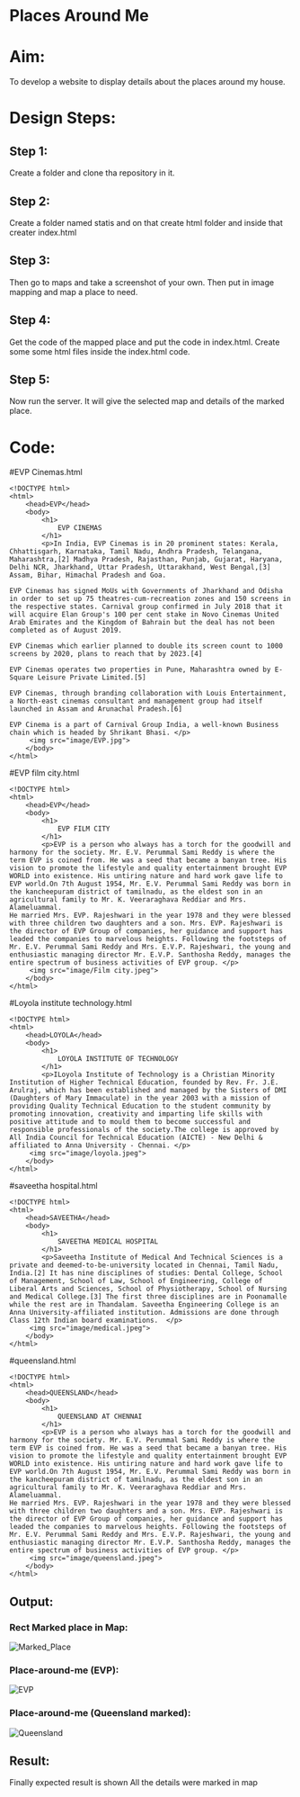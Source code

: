 # Places Around Me
# Aim:
To develop a website to display details about the places around my house.

# Design Steps:
## Step 1:
Create a folder and clone tha repository in it.
## Step 2:
Create a folder named statis and on that create html folder and inside that creater
index.html
## Step 3:
Then go to maps and take a screenshot of your own. Then put in image mapping
and map a place to need.
## Step 4:
Get the code of the mapped place and put the code in index.html. Create some some
html files inside the index.html code.
## Step 5:
Now run the server. It will give the selected map and details of the marked place.
# Code:

#EVP Cinemas.html
```
<!DOCTYPE html>
<html>
    <head>EVP</head>
    <body>
        <h1>
            EVP CINEMAS
        </h1>
        <p>In India, EVP Cinemas is in 20 prominent states: Kerala, Chhattisgarh, Karnataka, Tamil Nadu, Andhra Pradesh, Telangana, Maharashtra,[2] Madhya Pradesh, Rajasthan, Punjab, Gujarat, Haryana, Delhi NCR, Jharkhand, Uttar Pradesh, Uttarakhand, West Bengal,[3] Assam, Bihar, Himachal Pradesh and Goa.

EVP Cinemas has signed MoUs with Governments of Jharkhand and Odisha in order to set up 75 theatres-cum-recreation zones and 150 screens in the respective states. Carnival group confirmed in July 2018 that it will acquire Elan Group's 100 per cent stake in Novo Cinemas United Arab Emirates and the Kingdom of Bahrain but the deal has not been completed as of August 2019.

EVP Cinemas which earlier planned to double its screen count to 1000 screens by 2020, plans to reach that by 2023.[4]

EVP Cinemas operates two properties in Pune, Maharashtra owned by E-Square Leisure Private Limited.[5]

EVP Cinemas, through branding collaboration with Louis Entertainment, a North-east cinemas consultant and management group had itself launched in Assam and Arunachal Pradesh.[6]

EVP Cinema is a part of Carnival Group India, a well-known Business chain which is headed by Shrikant Bhasi. </p>
     <img src="image/EVP.jpg">
    </body>
</html>
```

#EVP film city.html
```
<!DOCTYPE html>
<html>
    <head>EVP</head>
    <body>
        <h1>
            EVP FILM CITY
        </h1>
        <p>EVP is a person who always has a torch for the goodwill and harmony for the society. Mr. E.V. Perummal Sami Reddy is where the term EVP is coined from. He was a seed that became a banyan tree. His vision to promote the lifestyle and quality entertainment brought EVP WORLD into existence. His untiring nature and hard work gave life to EVP world.On 7th August 1954, Mr. E.V. Perummal Sami Reddy was born in the kancheepuram district of tamilnadu, as the eldest son in an agricultural family to Mr. K. Veeraraghava Reddiar and Mrs. Alameluammal.
He married Mrs. EVP. Rajeshwari in the year 1978 and they were blessed with three children two daughters and a son. Mrs. EVP. Rajeshwari is the director of EVP Group of companies, her guidance and support has leaded the companies to marvelous heights. Following the footsteps of Mr. E.V. Perummal Sami Reddy and Mrs. E.V.P. Rajeshwari, the young and enthusiastic managing director Mr. E.V.P. Santhosha Reddy, manages the entire spectrum of business activities of EVP group. </p>
     <img src="image/Film city.jpeg">
    </body>
</html>
```

#Loyola institute technology.html
```
<!DOCTYPE html>
<html>
    <head>LOYOLA</head>
    <body>
        <h1>
            LOYOLA INSTITUTE OF TECHNOLOGY
        </h1>
        <p>ILoyola Institute of Technology is a Christian Minority Institution of Higher Technical Education, founded by Rev. Fr. J.E. Arulraj, which has been established and managed by the Sisters of DMI (Daughters of Mary Immaculate) in the year 2003 with a mission of providing Quality Technical Education to the student community by promoting innovation, creativity and imparting life skills with positive attitude and to mould them to become successful and responsible professionals of the society.The college is approved by All India Council for Technical Education (AICTE) - New Delhi & affiliated to Anna University - Chennai. </p>
     <img src="image/loyola.jpeg">
    </body>
</html>
```

#saveetha hospital.html
```
<!DOCTYPE html>
<html>
    <head>SAVEETHA</head>
    <body>
        <h1>
            SAVEETHA MEDICAL HOSPITAL
        </h1>
        <p>Saveetha Institute of Medical And Technical Sciences is a private and deemed-to-be-university located in Chennai, Tamil Nadu, India.[2] It has nine disciplines of studies: Dental College, School of Management, School of Law, School of Engineering, College of Liberal Arts and Sciences, School of Physiotherapy, School of Nursing and Medical College.[3] The first three disciplines are in Poonamalle while the rest are in Thandalam. Saveetha Engineering College is an Anna University-affiliated institution. Admissions are done through Class 12th Indian board examinations.  </p>
     <img src="image/medical.jpeg">
    </body>
</html>
```

#queensland.html
```
<!DOCTYPE html>
<html>
    <head>QUEENSLAND</head>
    <body>
        <h1>
            QUEENSLAND AT CHENNAI
        </h1>
        <p>EVP is a person who always has a torch for the goodwill and harmony for the society. Mr. E.V. Perummal Sami Reddy is where the term EVP is coined from. He was a seed that became a banyan tree. His vision to promote the lifestyle and quality entertainment brought EVP WORLD into existence. His untiring nature and hard work gave life to EVP world.On 7th August 1954, Mr. E.V. Perummal Sami Reddy was born in the kancheepuram district of tamilnadu, as the eldest son in an agricultural family to Mr. K. Veeraraghava Reddiar and Mrs. Alameluammal.
He married Mrs. EVP. Rajeshwari in the year 1978 and they were blessed with three children two daughters and a son. Mrs. EVP. Rajeshwari is the director of EVP Group of companies, her guidance and support has leaded the companies to marvelous heights. Following the footsteps of Mr. E.V. Perummal Sami Reddy and Mrs. E.V.P. Rajeshwari, the young and enthusiastic managing director Mr. E.V.P. Santhosha Reddy, manages the entire spectrum of business activities of EVP group. </p>
     <img src="image/queensland.jpeg">
    </body>
</html>
```


## Output:

### Rect Marked place in Map:

![Marked_Place](images/placesmarked.png)

### Place-around-me (EVP):

![EVP](images/EVPmarked.png)

### Place-around-me (Queensland marked):

![Queensland](images/Queenslandmarked.png)


## Result:

Finally expected result is shown
All the details were marked in map